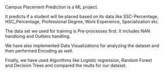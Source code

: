 Campus Placement Prediction is a ML project.

It predicts if a student will be placed based on its data like SSC-Percentage,	HSC_Percentage, Professional Degree,	Work Experience, Specialization	etc.

The data set we used for training is Pre-processes first. It includes NAN handloing and Outliers handling.

We have also implemented Data Visualizations for analyzing the dataset and then performed Encoding as well.

Finally, we have used Algorithms like Logistic regression, Random Forest and Decision Trees and compared the reults for our dataset.
